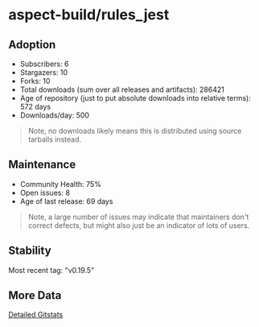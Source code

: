 # aspect-build/rules_jest

## Adoption

- Subscribers: 6
- Stargazers: 10
- Forks: 10
- Total downloads (sum over all releases and artifacts): 286421
- Age of repository (just to put absolute downloads into relative terms): 572 days
- Downloads/day: 500

> Note, no downloads likely means this is distributed using source tarballs instead.

## Maintenance

- Community Health: 75%
- Open issues: 8
- Age of last release: 69 days

> Note, a large number of issues may indicate that maintainers don't correct defects, but might also
> just be an indicator of lots of users.

## Stability

Most recent tag: "v0.19.5"

## More Data

[Detailed Gitstats](/bazel-catalog/gitstats/aspect-build/rules_jest)

